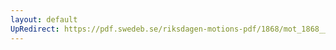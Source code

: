 ```yaml
---
layout: default
UpRedirect: https://pdf.swedeb.se/riksdagen-motions-pdf/1868/mot_1868__ak__00051/mot_1868__ak__00051_001.pdf
---
```

